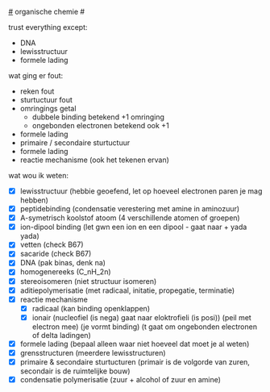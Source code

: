 [#](#) organische chemie #

trust everything except:
- DNA
- lewisstructuur
- formele lading


wat ging er fout:
- reken fout 
- sturtuctuur fout 
- omringings getal 
  - dubbele binding betekend +1 omringing 
  - ongebonden electronen betekend ook +1
- formele lading
- primaire / secondaire sturtuctuur 
- formele lading
- reactie mechanisme (ook het tekenen ervan)



wat wou ik weten:
- [X] lewisstructuur (hebbie geoefend, let op hoeveel electronen paren je mag hebben)
- [X] peptidebinding (condensatie verestering met amine in aminozuur)
- [X] A-symetrisch koolstof atoom (4 verschillende atomen of groepen)
- [X] ion-dipool binding (let gwn een ion en een dipool - gaat naar + yada yada)
- [X] vetten (check B67)
- [X] sacaride (check B67)
- [X] DNA (pak binas, denk na)
- [X] homogenereeks (C_nH_2n)
- [X] stereoisomeren (niet structuur isomeren)
- [X] aditiepolymerisatie (met radicaal, initatie, propegatie, terminatie)
- [X] reactie mechanisme
   - [X] radicaal (kan binding openklappen)
   - [X] ionair (nucleofiel (is nega) gaat naar eloktrofieli (is posi)) (peil met electron mee) (je vormt binding) (t gaat om ongebonden electronen of delta ladingen)
- [X] formele lading (bepaal alleen waar niet hoeveel dat moet je al weten)
- [X] grensstructuren (meerdere lewisstructuren)
- [X] primaire & secondaire sturtucturen (primair is de volgorde van zuren, secondair is de ruimtelijke bouw)
- [X] condensatie polymerisatie (zuur + alcohol of zuur en amine)

